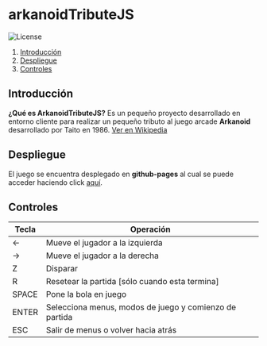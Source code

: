 # arkanoidTributeJS

![License](https://img.shields.io/github/license/Sysop81/arkanoidTributeJS)

1. [Introducción](#introducción)
2. [Despliegue](#despliegue)
3. [Controles](#controles)

## Introducción
__¿Qué es ArkanoidTributeJS?__
Es un pequeño proyecto desarrollado en entorno cliente para realizar un pequeño tributo al juego arcade __Arkanoid__ desarrollado por Taito en 1986. [Ver en Wikipedia](https://es.wikipedia.org/wiki/Arkanoid)

## Despliegue
El juego se encuentra desplegado en __github-pages__ al cual se puede acceder haciendo click [aquí](https://sysop81.github.io/arkanoidTributeJS/).

## Controles
|Tecla | Operación |
|------|-----------|
| <-   | Mueve el jugador a la izquierda|
| ->   | Mueve el jugador a la derecha |
| Z    | Disparar |
| R    | Resetear la partida [sólo cuando esta termina]|
| SPACE| Pone la bola en juego |
| ENTER| Selecciona menus, modos de juego y comienzo de partida |
| ESC | Salir de menus o volver hacia atrás |